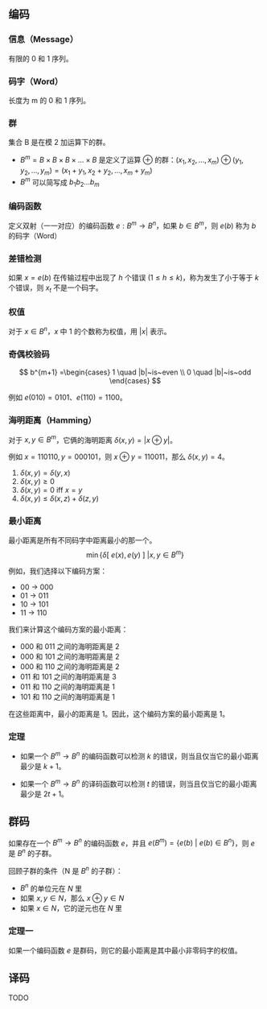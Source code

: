 ## 编码

### 信息（Message）

有限的 0 和 1 序列。

### 码字（Word）

长度为 m 的 0 和 1 序列。

### 群

集合 B 是在模 2 加运算下的群。

- $B^m=B \times B \times B \times \dots \times B$ 是定义了运算 $\oplus$ 的群：$(x_1,x_2,\dots,x_m)\oplus(y_1,y_2,\dots,y_m)=(x_1+y_1,x_2+y_2,\dots,x_m+y_m)$
- $B^m$ 可以简写成 $b_1b_2\dots b_m$

### 编码函数

定义双射（一一对应）的编码函数 $e:B^m \rightarrow B^n$，如果 $b \in B^m$，则 $e(b)$ 称为 $b$ 的码字（Word）

### 差错检测

如果 $x = e(b)$ 在传输过程中出现了 $h$ 个错误 $(1 \leq h \leq k )$，称为发生了小于等于 $k$ 个错误，则 $x_t$ 不是一个码字。

### 权值

对于 $x \in B^n$，$x$ 中 1 的个数称为权值，用 $|x|$ 表示。

### 奇偶校验码

$$
b^{m+1} =\begin{cases}
1 \quad |b|~is~even \\
0 \quad |b|~is~odd
\end{cases}
$$

例如 $e(010)=0101$、$e(110)=1100$。

### 海明距离（Hamming）

对于 $x,y \in B^m$，它俩的海明距离 $\delta(x,y)=|x\oplus y|$。

例如 $x=110110,y=000101$，则 $x\oplus y=110011$，那么 $\delta(x,y)=4$。

1. $\delta(x,y)=\delta(y,x)$
2. $\delta(x,y) \geq 0$
3. $\delta(x,y) = 0\text{ iff } x = y$
4. $\delta(x,y) \leq \delta(x,z) + \delta(z,y)$

### 最小距离

最小距离是所有不同码字中距离最小的那一个。
$$
\min\{\delta[~e(x),e(y)~] ~ | x,y \in B^m\}
$$

例如，我们选择以下编码方案：

- 00 → 000
- 01 → 011
- 10 → 101
- 11 → 110

我们来计算这个编码方案的最小距离：

- 000 和 011 之间的海明距离是 2
- 000 和 101 之间的海明距离是 2
- 000 和 110 之间的海明距离是 2
- 011 和 101 之间的海明距离是 3
- 011 和 110 之间的海明距离是 1
- 101 和 110 之间的海明距离是 1

在这些距离中，最小的距离是 1。因此，这个编码方案的最小距离是 1。


### 定理

- 如果一个 $B^m→B^n$ 的编码函数可以检测 $k$ 的错误，则当且仅当它的最小距离最少是 $k+1$​​。

- 如果一个 $B^m→B^n$ 的译码函数可以检测 $t$ 的错误，则当且仅当它的最小距离最少是 $2t+1$。

## 群码

如果存在一个 $B^m \rightarrow B^n$ 的编码函数 $e$，并且 $e(B^m)=\{e(b)~|~e(b) \in B^n\}$，则 $e$ 是 $B^n$​ 的子群。

回顾子群的条件（N 是 $B^n$ 的子群）：

- $B^n$ 的单位元在 $N$ 里
- 如果 $x,y \in N$，那么 $x\oplus y \in N$
- 如果 $x\in N$，它的逆元也在 $N$ 里

### 定理一

如果一个编码函数 $e$ 是群码，则它的最小距离是其中最小非零码字的权值。

## 译码

TODO

